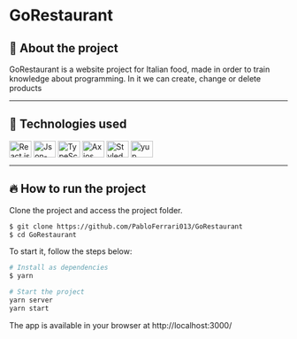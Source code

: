 # GoRestaurant

## 🤔 About the project
GoRestaurant is a website project for Italian food, made in order to train knowledge about programming. In it we can create, change or delete products

---

## 🧪 Technologies used
<div style="display: inline_block">
  <img align="center" alt="React js" height="30" width="40" src="https://cdn.jsdelivr.net/gh/devicons/devicon/icons/react/react-original.svg">
  <img align="center" alt="Json-server" height="30" width="40" src="https://avatars.githubusercontent.com/u/5502029?s=48&v=4">
  <img align="center" alt="TypeScript" height="30" width="40" src="https://cdn.jsdelivr.net/gh/devicons/devicon/icons/typescript/typescript-original.svg">
  <img align="center" alt="Axios" height="30" width="40" src="https://avatars.githubusercontent.com/u/32372333?s=200&v=4">
  <img align="center" alt="Styled components" height="30" width="40" src="https://avatars.githubusercontent.com/u/20658825?s=200&v=4">
  <img align="center" alt="yup" height="30" width="40" src="https://avatars.githubusercontent.com/in/2740?s=48&v=4">
</div>

---


## 🔥 How to run the project
Clone the project and access the project folder.
```bash
$ git clone https://github.com/PabloFerrari013/GoRestaurant
$ cd GoRestaurant
```

To start it, follow the steps below:
```bash
# Install as dependencies
$ yarn 

# Start the project
yarn server
yarn start
```
The app is available in your browser at http://localhost:3000/
